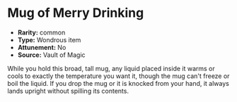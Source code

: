 
# Mug of Merry Drinking

* **Rarity:** common
* **Type:** Wondrous item
* **Attunement:** No
* **Source:** Vault of Magic


While you hold this broad, tall mug, any liquid placed inside it warms or cools to exactly the temperature you want it, though the mug can't freeze or boil the liquid. If you drop the mug or it is knocked from your hand, it always lands upright without spilling its contents.

